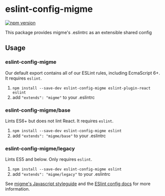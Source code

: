 # eslint-config-migme

[![npm version](https://badge.fury.io/js/eslint-config-migme.svg)](https://badge.fury.io/js/eslint-config-migme)

This package provides migme's .eslintrc as an extensible shared config

## Usage

### eslint-config-migme

Our default export contains all of our ESLint rules, including EcmaScript 6+.
It requires `eslint`.

1. `npm install --save-dev eslint-config-migme eslint-plugin-react eslint`
2. add `"extends": "migme"` to your .eslintrc

### eslint-config-migme/base

Lints ES6+ but does not lint React.
It requires `eslint`.

1. `npm install --save-dev eslint-config-migme eslint`
2. add `"extends": "migme/base"` to your .eslintrc

### eslint-config-migme/legacy

Lints ES5 and below. Only requires `eslint`.

1. `npm install --save-dev eslint-config-migme eslint`
2. add `"extends": "migme/legacy"` to your .eslintrc

See [migme's Javascript styleguide](https://github.com/migme/javascript) and
the [ESlint config docs](http://eslint.org/docs/user-guide/configuring#extending-configuration-files)
for more information.
